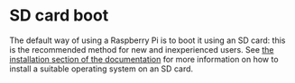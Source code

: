 # SD card boot

The default way of using a Raspberry Pi is to boot it using an SD card: this is the recommended method for new and inexperienced users. See [the installation section of the documentation](../../../installation/) for more information on how to install a suitable operating system on an SD card.
